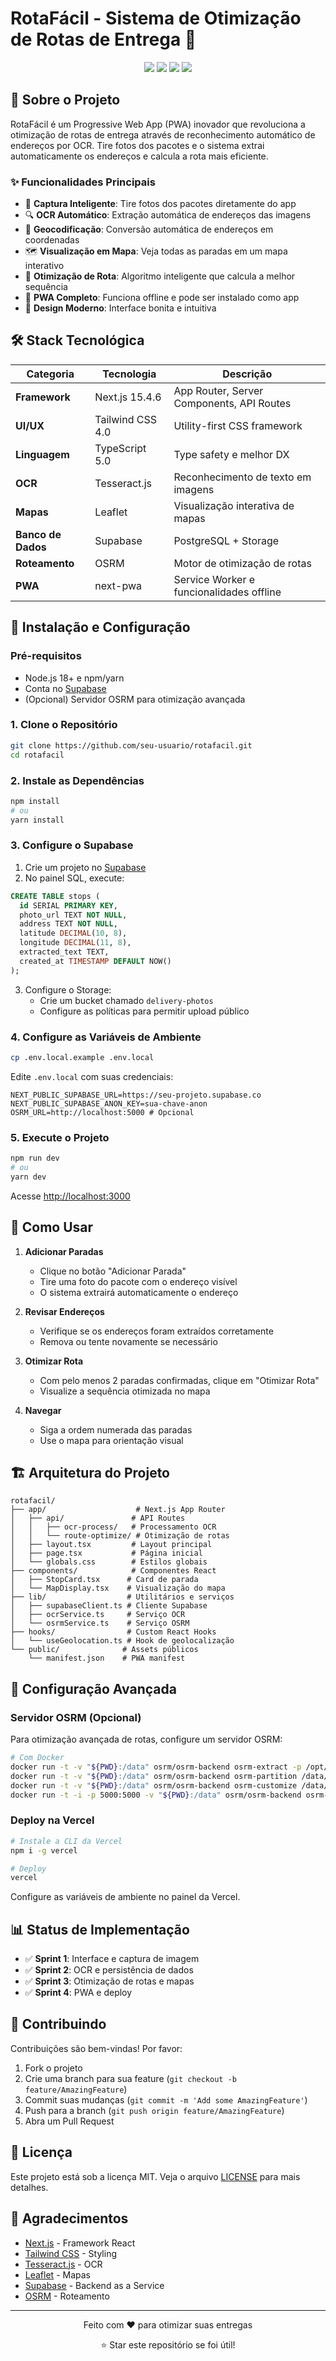 # RotaFácil - Sistema de Otimização de Rotas de Entrega 🚚

<div align="center">
  <img src="https://img.shields.io/badge/Next.js-15.4.6-black?style=for-the-badge&logo=next.js" />
  <img src="https://img.shields.io/badge/TypeScript-5.0-blue?style=for-the-badge&logo=typescript" />
  <img src="https://img.shields.io/badge/Tailwind-4.0-38B2AC?style=for-the-badge&logo=tailwind-css" />
  <img src="https://img.shields.io/badge/PWA-Ready-5A0FC8?style=for-the-badge&logo=pwa" />
</div>

## 📱 Sobre o Projeto

RotaFácil é um Progressive Web App (PWA) inovador que revoluciona a otimização de rotas de entrega através de reconhecimento automático de endereços por OCR. Tire fotos dos pacotes e o sistema extrai automaticamente os endereços e calcula a rota mais eficiente.

### ✨ Funcionalidades Principais

- 📸 **Captura Inteligente**: Tire fotos dos pacotes diretamente do app
- 🔍 **OCR Automático**: Extração automática de endereços das imagens
- 📍 **Geocodificação**: Conversão automática de endereços em coordenadas
- 🗺️ **Visualização em Mapa**: Veja todas as paradas em um mapa interativo
- 🚀 **Otimização de Rota**: Algoritmo inteligente que calcula a melhor sequência
- 📱 **PWA Completo**: Funciona offline e pode ser instalado como app
- 🎨 **Design Moderno**: Interface bonita e intuitiva

## 🛠️ Stack Tecnológica

| Categoria | Tecnologia | Descrição |
|-----------|------------|-----------|
| **Framework** | Next.js 15.4.6 | App Router, Server Components, API Routes |
| **UI/UX** | Tailwind CSS 4.0 | Utility-first CSS framework |
| **Linguagem** | TypeScript 5.0 | Type safety e melhor DX |
| **OCR** | Tesseract.js | Reconhecimento de texto em imagens |
| **Mapas** | Leaflet | Visualização interativa de mapas |
| **Banco de Dados** | Supabase | PostgreSQL + Storage |
| **Roteamento** | OSRM | Motor de otimização de rotas |
| **PWA** | next-pwa | Service Worker e funcionalidades offline |

## 🚀 Instalação e Configuração

### Pré-requisitos

- Node.js 18+ e npm/yarn
- Conta no [Supabase](https://supabase.com)
- (Opcional) Servidor OSRM para otimização avançada

### 1. Clone o Repositório

```bash
git clone https://github.com/seu-usuario/rotafacil.git
cd rotafacil
```

### 2. Instale as Dependências

```bash
npm install
# ou
yarn install
```

### 3. Configure o Supabase

1. Crie um projeto no [Supabase](https://supabase.com)
2. No painel SQL, execute:

```sql
CREATE TABLE stops (
  id SERIAL PRIMARY KEY,
  photo_url TEXT NOT NULL,
  address TEXT NOT NULL,
  latitude DECIMAL(10, 8),
  longitude DECIMAL(11, 8),
  extracted_text TEXT,
  created_at TIMESTAMP DEFAULT NOW()
);
```

3. Configure o Storage:
   - Crie um bucket chamado `delivery-photos`
   - Configure as políticas para permitir upload público

### 4. Configure as Variáveis de Ambiente

```bash
cp .env.local.example .env.local
```

Edite `.env.local` com suas credenciais:

```env
NEXT_PUBLIC_SUPABASE_URL=https://seu-projeto.supabase.co
NEXT_PUBLIC_SUPABASE_ANON_KEY=sua-chave-anon
OSRM_URL=http://localhost:5000 # Opcional
```

### 5. Execute o Projeto

```bash
npm run dev
# ou
yarn dev
```

Acesse [http://localhost:3000](http://localhost:3000)

## 📱 Como Usar

1. **Adicionar Paradas**
   - Clique no botão "Adicionar Parada"
   - Tire uma foto do pacote com o endereço visível
   - O sistema extrairá automaticamente o endereço

2. **Revisar Endereços**
   - Verifique se os endereços foram extraídos corretamente
   - Remova ou tente novamente se necessário

3. **Otimizar Rota**
   - Com pelo menos 2 paradas confirmadas, clique em "Otimizar Rota"
   - Visualize a sequência otimizada no mapa

4. **Navegar**
   - Siga a ordem numerada das paradas
   - Use o mapa para orientação visual

## 🏗️ Arquitetura do Projeto

```
rotafacil/
├── app/                    # Next.js App Router
│   ├── api/               # API Routes
│   │   ├── ocr-process/   # Processamento OCR
│   │   └── route-optimize/ # Otimização de rotas
│   ├── layout.tsx         # Layout principal
│   ├── page.tsx           # Página inicial
│   └── globals.css        # Estilos globais
├── components/            # Componentes React
│   ├── StopCard.tsx      # Card de parada
│   └── MapDisplay.tsx    # Visualização do mapa
├── lib/                  # Utilitários e serviços
│   ├── supabaseClient.ts # Cliente Supabase
│   ├── ocrService.ts     # Serviço OCR
│   └── osrmService.ts    # Serviço OSRM
├── hooks/                # Custom React Hooks
│   └── useGeolocation.ts # Hook de geolocalização
└── public/              # Assets públicos
    └── manifest.json    # PWA manifest
```

## 🔧 Configuração Avançada

### Servidor OSRM (Opcional)

Para otimização avançada de rotas, configure um servidor OSRM:

```bash
# Com Docker
docker run -t -v "${PWD}:/data" osrm/osrm-backend osrm-extract -p /opt/car.lua /data/brazil-latest.osm.pbf
docker run -t -v "${PWD}:/data" osrm/osrm-backend osrm-partition /data/brazil-latest.osrm
docker run -t -v "${PWD}:/data" osrm/osrm-backend osrm-customize /data/brazil-latest.osrm
docker run -t -i -p 5000:5000 -v "${PWD}:/data" osrm/osrm-backend osrm-routed --algorithm mld /data/brazil-latest.osrm
```

### Deploy na Vercel

```bash
# Instale a CLI da Vercel
npm i -g vercel

# Deploy
vercel
```

Configure as variáveis de ambiente no painel da Vercel.

## 📊 Status de Implementação

- ✅ **Sprint 1**: Interface e captura de imagem
- ✅ **Sprint 2**: OCR e persistência de dados
- ✅ **Sprint 3**: Otimização de rotas e mapas
- ✅ **Sprint 4**: PWA e deploy

## 🤝 Contribuindo

Contribuições são bem-vindas! Por favor:

1. Fork o projeto
2. Crie uma branch para sua feature (`git checkout -b feature/AmazingFeature`)
3. Commit suas mudanças (`git commit -m 'Add some AmazingFeature'`)
4. Push para a branch (`git push origin feature/AmazingFeature`)
5. Abra um Pull Request

## 📄 Licença

Este projeto está sob a licença MIT. Veja o arquivo [LICENSE](LICENSE) para mais detalhes.

## 🙏 Agradecimentos

- [Next.js](https://nextjs.org/) - Framework React
- [Tailwind CSS](https://tailwindcss.com/) - Styling
- [Tesseract.js](https://tesseract.projectnaptha.com/) - OCR
- [Leaflet](https://leafletjs.com/) - Mapas
- [Supabase](https://supabase.com/) - Backend as a Service
- [OSRM](http://project-osrm.org/) - Roteamento

---

<div align="center">
  <p>Feito com ❤️ para otimizar suas entregas</p>
  <p>⭐ Star este repositório se foi útil!</p>
</div>
